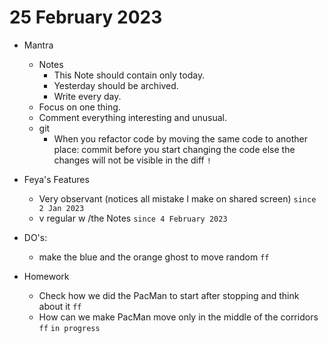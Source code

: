 # 25 February 2023

* Mantra
  * Notes
    * This Note should contain only today.
    * Yesterday should be archived.
    * Write every day.
  * Focus on one thing.
  * Comment everything interesting and unusual.
  * git
    * When you refactor code by moving the same code to another place: commit before you start changing the code else the changes will not be visible in the diff `!`
* Feya's Features
  * Very observant (notices all mistake I make on shared screen) `since 2 Jan 2023`
  * v regular w /the Notes `since 4 February 2023`
* DO's:
  * make the blue and the orange ghost to move random `ff`

* Homework
    * Check how we did the PacMan to start after stopping and think about it `ff`
  * How can we make PacMan move only in the middle of the corridors `ff` `in progress`
